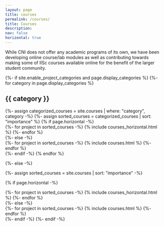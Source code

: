 ```yaml
---
layout: page
title: courses
permalink: /courses/
title: Courses
description: 
nav: false
horizontal: true
---
```


While CNI does not offer any academic programs of its own, we have been developing online course/lab modules as well as contributing towards making some of IISc courses available online for the benefit of the larger student community.



<!-- pages/courses.md -->
<div class="courses">
{%- if site.enable_project_categories and page.display_categories %}
  <!-- Display categorized courses -->
  {%- for category in page.display_categories %}
  <h2 class="category">{{ category }}</h2>
  {%- assign categorized_courses = site.courses | where: "category", category -%}
  {%- assign sorted_courses = categorized_courses | sort: "importance" %}
  <!-- Generate cards for each project -->
  {% if page.horizontal -%}
  <div class="container">
    <div class="row row-cols-2">
    {%- for project in sorted_courses -%}
      {% include courses_horizontal.html %}
    {%- endfor %}
    </div>
  </div>
  {%- else -%}
  <div class="grid">
    {%- for project in sorted_courses -%}
      {% include courses.html %}
    {%- endfor %}
  </div>
  {%- endif -%}
  {% endfor %}

{%- else -%}
<!-- Display courses without categories -->
  {%- assign sorted_courses = site.courses | sort: "importance" -%}
  <!-- Generate cards for each project -->
  {% if page.horizontal -%}
  <div class="container">
    <div class="row row-cols-1  ">
    {%- for project in sorted_courses -%}
      {% include courses_horizontal.html %}
    {%- endfor %}
    </div>
  </div>
  {%- else -%}
  <div class="grid">
    {%- for project in sorted_courses -%}
      {% include courses.html %}
    {%- endfor %}
  </div>
  {%- endif -%}
{%- endif -%}
</div>
